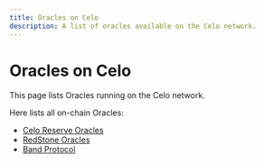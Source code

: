 ```yaml
---
title: Oracles on Celo
description: A list of oracles available on the Celo network.
---
```


# Oracles on Celo

This page lists Oracles running on the Celo network.

Here lists all on-chain Oracles:

* [Celo Reserve Oracles](/celo-codebase/protocol/stability/oracles)
* [RedStone Oracles](redstone-protocol-how-to.md)
* [Band Protocol](band-protocol-how-to.md)